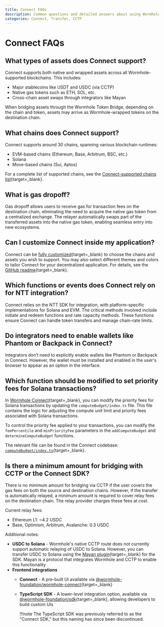 ```yaml
---
title: Connect FAQs
description: Common questions and detailed answers about using Wormhole Connect, including supported assets, chains, customization, and integration options.
categories: Connect, Transfer, CCTP
---
```


# Connect FAQs

## What types of assets does Connect support? 

Connect supports both native and wrapped assets across all Wormhole-supported blockchains. This includes:

 - Major stablecoins like USDT and USDC (via CCTP)
 - Native gas tokens such as ETH, SOL, etc.
 - Cross-chain asset swaps through integrators like Mayan

When bridging assets through the Wormhole Token Bridge, depending on the chain and token, assets may arrive as Wormhole-wrapped tokens on the destination chain.

## What chains does Connect support? 

Connect supports around 30 chains, spanning various blockchain runtimes:

 - EVM-based chains (Ethereum, Base, Arbitrum, BSC, etc.)
 - Solana
 - Move-based chains (Sui, Aptos)

For a complete list of supported chains, see the [Connect-supported chains list](/docs/products/connect/reference/support-matrix/){target=\_blank}.

## What is gas dropoff? 

Gas dropoff allows users to receive gas for transaction fees on the destination chain, eliminating the need to acquire the native gas token from a centralized exchange. The relayer automatically swaps part of the transferred assets into the native gas token, enabling seamless entry into new ecosystems.

## Can I customize Connect inside my application?

Connect can be [fully customized](https://connect-in-style.wormhole.com/){target=\_blank} to choose the chains and assets you wish to support. You may also select different themes and colors to tailor Connect for your decentralized application. For details, see the [GitHub readme](https://github.com/wormhole-foundation/wormhole-connect){target=\_blank}.

## Which functions or events does Connect rely on for NTT integration? 

Connect relies on the NTT SDK for integration, with platform-specific implementations for Solana and EVM. The critical methods involved include initiate and redeem functions and rate capacity methods. These functions ensure Connect can handle token transfers and manage chain-rate limits.

## Do integrators need to enable wallets like Phantom or Backpack in Connect?

Integrators don’t need to explicitly enable wallets like Phantom or Backpack in Connect. However, the wallet must be installed and enabled in the user's browser to appear as an option in the interface.

## Which function should be modified to set priority fees for Solana transactions?

In [Wormhole Connect](https://github.com/wormhole-foundation/wormhole-connect){target=\_blank}, you can modify the priority fees for Solana transactions by updating the `computeBudget/index.ts` file. This file contains the logic for adjusting the compute unit limit and priority fees associated with Solana transactions.

To control the priority fee applied to your transactions, you can modify the `feePercentile` and `minPriorityFee` parameters in the `addComputeBudget` and `determineComputeBudget` functions.

The relevant file can be found in the Connect codebase: [`computeBudget/index.ts`](https://github.com/wormhole-foundation/wormhole-connect/blob/62f1ba8ee5502ac6fd405680e6b3816c9aa54325/sdk/src/contexts/solana/utils/computeBudget/index.ts){target=\_blank}.

## Is there a minimum amount for bridging with CCTP or the Connect SDK?

There is no minimum amount for bridging via CCTP if the user covers the gas fees on both the source and destination chains. However, if the transfer is automatically relayed, a minimum amount is required to cover relay fees on the destination chain. The relay provider charges these fees at cost.

Current relay fees:

- Ethereum L1: ~4.2 USDC
- Base, Optimism, Arbitrum, Avalanche: 0.3 USDC

Additional notes:

- **USDC to Solana** - Wormhole's native CCTP route does not currently support automatic relaying of USDC to Solana. However, you can transfer USDC to Solana using the [Mayan plugin](https://github.com/mayan-finance/wormhole-sdk-route){target=\_blank} for the SDK. Mayan is a protocol that integrates Wormhole and CCTP to enable this functionality
- **Frontend integrations**
    - **Connect** - A pre-built UI available via [@wormhole-foundation/wormhole-connect](https://www.npmjs.com/package/@wormhole-foundation/wormhole-connect){target=\_blank}
    - **TypeScript SDK** - A lower-level integration option, available via [@wormhole-foundation/sdk](https://www.npmjs.com/package/@wormhole-foundation/sdk){target=\_blank}, allowing developers to build custom UIs

        !!!note
            The TypeScript SDK was previously referred to as the "Connect SDK," but this naming has since been discontinued.
